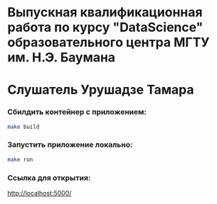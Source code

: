 # Выпускная квалификационная работа по курсу "DataScience" образовательного центра МГТУ им. Н.Э. Баумана
# Слушатель Урушадзе Тамара

### Сбилдить контейнер с приложением:
```bash
make build
```

### Запустить приложение локально:
```bash
make run
```

### Ссылка для открытия:
[http://localhost:5000/](http://localhost:5000/)
